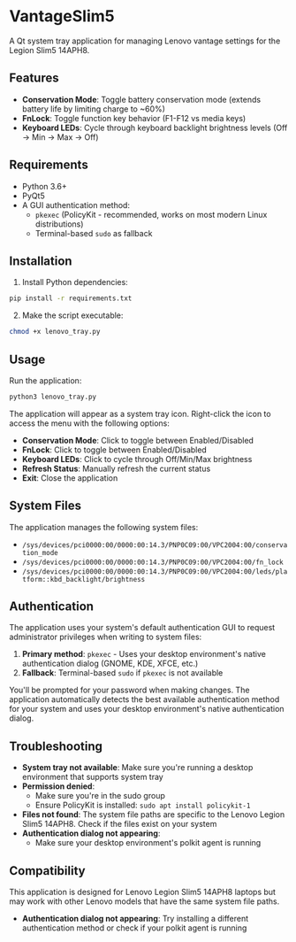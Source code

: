 # VantageSlim5

A Qt system tray application for managing Lenovo vantage settings for the Legion Slim5 14APH8.

## Features

- **Conservation Mode**: Toggle battery conservation mode (extends battery life by limiting charge to ~60%)
- **FnLock**: Toggle function key behavior (F1-F12 vs media keys)
- **Keyboard LEDs**: Cycle through keyboard backlight brightness levels (Off → Min → Max → Off)

## Requirements

- Python 3.6+
- PyQt5
- A GUI authentication method:
  - `pkexec` (PolicyKit - recommended, works on most modern Linux distributions)
  - Terminal-based `sudo` as fallback

## Installation

1. Install Python dependencies:
```bash
pip install -r requirements.txt
```

2. Make the script executable:
```bash
chmod +x lenovo_tray.py
```

## Usage

Run the application:
```bash
python3 lenovo_tray.py
```

The application will appear as a system tray icon. Right-click the icon to access the menu with the following options:

- **Conservation Mode**: Click to toggle between Enabled/Disabled
- **FnLock**: Click to toggle between Enabled/Disabled  
- **Keyboard LEDs**: Click to cycle through Off/Min/Max brightness
- **Refresh Status**: Manually refresh the current status
- **Exit**: Close the application

## System Files

The application manages the following system files:
- `/sys/devices/pci0000:00/0000:00:14.3/PNP0C09:00/VPC2004:00/conservation_mode`
- `/sys/devices/pci0000:00/0000:00:14.3/PNP0C09:00/VPC2004:00/fn_lock`
- `/sys/devices/pci0000:00/0000:00:14.3/PNP0C09:00/VPC2004:00/leds/platform::kbd_backlight/brightness`

## Authentication

The application uses your system's default authentication GUI to request administrator privileges when writing to system files:

1. **Primary method**: `pkexec` - Uses your desktop environment's native authentication dialog (GNOME, KDE, XFCE, etc.)
2. **Fallback**: Terminal-based `sudo` if `pkexec` is not available

You'll be prompted for your password when making changes. The application automatically detects the best available authentication method for your system and uses your desktop environment's native authentication dialog.

## Troubleshooting

- **System tray not available**: Make sure you're running a desktop environment that supports system tray
- **Permission denied**: 
  - Make sure you're in the sudo group
  - Ensure PolicyKit is installed: `sudo apt install policykit-1`
- **Files not found**: The system file paths are specific to the Lenovo Legion Slim5 14APH8. Check if the files exist on your system
- **Authentication dialog not appearing**: 
  - Make sure your desktop environment's polkit agent is running

## Compatibility

This application is designed for Lenovo Legion Slim5 14APH8 laptops but may work with other Lenovo models that have the same system file paths.
- **Authentication dialog not appearing**: Try installing a different authentication method or check if your polkit agent is running